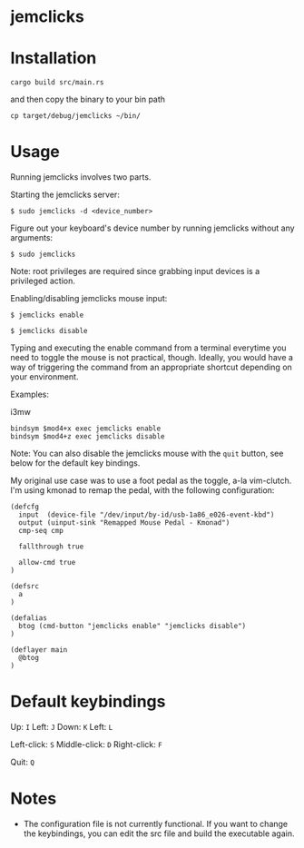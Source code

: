 # jemclicks

# Installation

```
cargo build src/main.rs
```

and then copy the binary to your bin path

```
cp target/debug/jemclicks ~/bin/
```

# Usage

Running jemclicks involves two parts.

Starting the jemclicks server:

```
$ sudo jemclicks -d <device_number>
```

Figure out your keyboard's device number by running jemclicks without any arguments:

```
$ sudo jemclicks
```

Note: root privileges are required since grabbing input devices is a privileged action.

Enabling/disabling jemclicks mouse input:

```
$ jemclicks enable
```

```
$ jemclicks disable
```

Typing and executing the enable command from a terminal everytime you need to toggle the mouse is not practical, though.
Ideally, you would have a way of triggering the command from an appropriate shortcut depending on your environment.

Examples:

i3mw
```
bindsym $mod4+x exec jemclicks enable
bindsym $mod4+z exec jemclicks disable
```

Note: You can also disable the jemclicks mouse with the `quit` button, see below for the default key bindings.

My original use case was to use a foot pedal as the toggle, a-la vim-clutch. I'm using kmonad to remap the pedal, with the following configuration:

```
(defcfg
  input  (device-file "/dev/input/by-id/usb-1a86_e026-event-kbd")
  output (uinput-sink "Remapped Mouse Pedal - Kmonad")
  cmp-seq cmp

  fallthrough true

  allow-cmd true
)

(defsrc
  a
)

(defalias
  btog (cmd-button "jemclicks enable" "jemclicks disable")
)

(deflayer main
  @btog
)
```

# Default keybindings

Up: `I`
Left: `J`
Down: `K`
Left: `L`

Left-click: `S`
Middle-click: `D`
Right-click: `F`

Quit: `Q`

# Notes

* The configuration file is not currently functional. If you want to change the keybindings, you can edit the src file and build the executable again.
